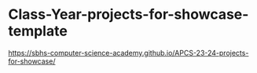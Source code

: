 # Class-Year-projects-for-showcase-template
https://sbhs-computer-science-academy.github.io/APCS-23-24-projects-for-showcase/
